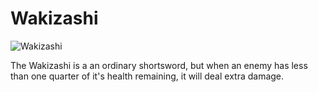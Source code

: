 # Wakizashi

![Wakizashi](item:betterwithaddons:wakizashi@0)

The Wakizashi is a an ordinary shortsword, but when an enemy has less than one quarter of it's health remaining, it will deal extra damage.